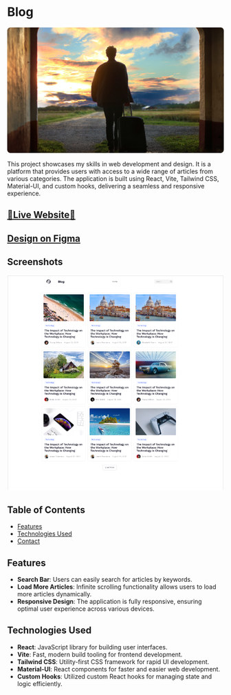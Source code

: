 # Blog

  <img  src="src/assets/Image.png" alt="Home">

This project showcases my skills in web development and design. It is a platform that provides users with access to a wide range of articles from various categories. The application is built using React, Vite, Tailwind CSS, Material-UI, and custom hooks, delivering a seamless and responsive experience.

## [🌟Live Website🌟](https://blog-mansy.vercel.app/)

##  [ Design on Figma ](https://www.figma.com/file/Pz9qMF1LLYVwvrbCRixGv1/Almdrasa-blog-ui?type=design&node-id=1-2&mode=design&t=q1hE1xSiE6pNRrDP-0)



## Screenshots
  <img  src="src/assets/1.png" alt="Home">

  
## Table of Contents

- [Features](#features)
- [Technologies Used](#technologies-used)
- [Contact](#contact)

## Features

- **Search Bar**: Users can easily search for articles by keywords.
- **Load More Articles**: Infinite scrolling functionality allows users to load more articles dynamically.
- **Responsive Design**: The application is fully responsive, ensuring optimal user experience across various devices.

## Technologies Used

- **React**: JavaScript library for building user interfaces.
- **Vite**: Fast, modern build tooling for frontend development.
- **Tailwind CSS**: Utility-first CSS framework for rapid UI development.
- **Material-UI**: React components for faster and easier web development.
- **Custom Hooks**: Utilized custom React hooks for managing state and logic efficiently.
